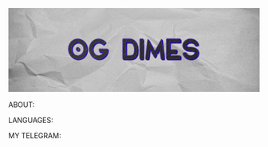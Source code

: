![HEADER](https://github.com/Islom4ik/Islom4ik/blob/main/assets/header.png)

ABOUT:

LANGUAGES:

MY TELEGRAM: